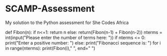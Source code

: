 # SCAMP-Assessment
My solution to the Python assessment for She Codes Africa

def Fibon(n):
             if n<=1:
                 return n
             else:
                 return(Fibon(n-1) + Fibon(n-2))
nterms = int(input("Please enter the number of terms here: "))
if nterms <= 0:
    print("Enter a positive number: ")
else:
    print("Fibonacci sequence is: ")
    for i in range(nterms):
         print(Fibon(i)," ", end=" ")

